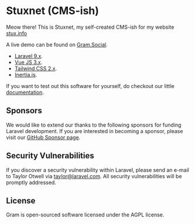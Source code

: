# Stuxnet (CMS-ish)

Meow there! This is Stuxnet, my self-created CMS-ish for my website [stux.info](https://stux.info)

A live demo can be found on [Gram.Social](https://gram.social).

- [Laravel 9.x](https://laravel.com/).
- [Vue JS 3.x](https://vuejs.org/).
- [Tailwind CSS 2.x](https://tailwindcss.com/).
- [Inertia.js](https://inertiajs.com/).


If you want to test out this software for yourself, do checkout our little [documentation](/dist/install.md).


## Sponsors

We would like to extend our thanks to the following sponsors for funding Laravel development. If you are interested in becoming a sponsor, please visit our [GitHub Sponsor page](https://github.com/sponsors/Goldfish-Social).


## Security Vulnerabilities

If you discover a security vulnerability within Laravel, please send an e-mail to Taylor Otwell via [taylor@laravel.com](mailto:taylor@laravel.com). All security vulnerabilities will be promptly addressed.

## License

Gram is open-sourced software licensed under the AGPL license.
